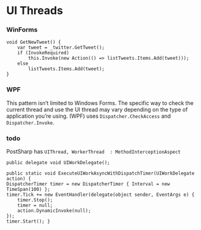 # UI Threads

### WinForms

    void GetNewTweet() {
        var tweet = _twitter.GetTweet(); 
        if (InvokeRequired)    
            this.Invoke(new Action(() => listTweets.Items.Add(tweet)));
        else
            listTweets.Items.Add(tweet);
    }


### WPF
This pattern isn’t limited to Windows Forms. The specific way to check the current thread and use the UI thread may vary depending on the type of application you’re using. (WPF) uses `Dispatcher.CheckAccess` and `Dispatcher.Invoke`.

### todo

PostSharp has `UIThread, WorkerThread  : MethodInterceptionAspect`

    public delegate void UIWorkDelegate();

    public static void ExecuteUIWorkAsyncWithDispatchTimer(UIWorkDelegate action) {
	DispatcherTimer timer = new DispatcherTimer { Interval = new TimeSpan(100) };
	timer.Tick += new EventHandler(delegate(object sender, EventArgs e) {
		timer.Stop();
		timer = null;
		action.DynamicInvoke(null);
	});
	timer.Start(); }